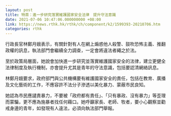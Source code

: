 ```yaml
---
layout: post
title: 特首：進一步研究落實維護國家安全法律　提升守法意識
date: 2021-07-06 10:47:06.000000000 +08:00
link: https://news.rthk.hk/rthk/ch/component/k2/1599393-20210706.htm
categories: rthk
---
```


行政長官林鄭月娥表示，有關針對有人在網上煽惑他人殺警、鼓吹恐怖主義、推翻政權的訊息，執法部門會繼續全力調查，一定會將違法者繩之於法。

至於政策局層面，她說會加快進一步研究並落實維護國家安全的法律，建立更健全法律制度及執行機制，亦會提升尤其是青年的守法意識，包括要認清網絡訊息。

林鄭月娥要求，政府部門與公共機構要有維護國家安全的責任，包括在教育、廣播及文化藝術的工作，不應容許不法分子滲透以美化暴力、蒙蔽市民良知。

她認為市民應譴責暴力，不要被「政府都有責任」、「只有暴政、沒有暴力」等歪理而蒙騙，更不應為施暴者找任何藉口。她呼籲家長、老師、牧者，要小心觀察並勸戒身邊的青年，如發現有人違法，必須向執法部門舉報。
